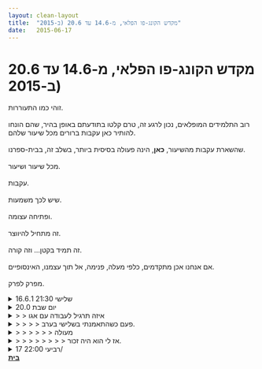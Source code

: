 ```yaml
---
layout: clean-layout
title:  "מקדש הקונג-פו הפלאי, מ-14.6 עד 20.6 (ב-2015"
date:   2015-06-17
---
```

# מקדש הקונג-פו הפלאי, מ-14.6 עד 20.6 (ב-2015 
זוהי כמו התעוררות.<br> <br> רוב התלמידים המופלאים, נכון לרגע זה, טרם קלטו בתודעתם באופן בהיר, שהם הונחו להותיר כאן עקבות ברורים מכל שיעור שלהם.<br> <br> שהשארת עקבות מהשיעור, <b>כאן</b>, הינה פעולה בסיסית ביותר, בשלב זה, בבית-ספרנו.<br> <br> מכל שיעור ושיעור.<br> <br> עקבות.<br> <br> שיש לכך משמעות.<br> <br> ופתיחה עצומה.<br> <br> זה מתחיל להיווצר.<br> <br> זה תמיד בקטן... וזה קורה.<br> <br> אם אנחנו אכן מתקדמים, כלפי מעלה, פנימה, אל תוך עצמנו, האינסופיים.<br> <br> מפרק לפרק.

<details>
                    <summary>שלישי 21:30 16.6.1</summary>
                    שיעור נחמד למדי. <br> קיבלתי את המייל מבן רק 3 דקות לפני תחילת השיעור. שלחתי הודעת תגובה, סיכמתי לעצמי במהירות דגשים והתחלתי את השיעור 20:59. <br> <br> (לא היה ברור לי האם עליי להתחיל בנקודת המפגש או בנקושה שבה ייערך השיעור)<br> <br> חמישה חלקים: <br> 1. לעבוד בצורה מיטיבה עם שרשרת השיעורים עם עצמי. <br> (שילבתי כ-15 דקות של ריפוי עיניים בשלב הזה)<br> <br> 2. להתבונן בהצלחות עבר.<br> <br> 3. להכין 25 דקות של שיעור קונג פו שלם ומשמעותי עבורי. <br> <br> 4. לקבל 25 דקות של שיעור קונג פו. חילקתי ל-5 חלקים של 5 דקות: תנועה, מנוחה, ריפוי, איחולים, תודה. <br> <br> 5. להתבונן בהצלחות מאז הלידה, בשנה האחרונה, בשבוע האחרון, ביממה האחרונה, בשיעור. <br> <br> הסתיים ב-22:12.<br><br><table width='70%' cellpadding='0' cellspacing='0' bgcolor='#C6C7C6'><tr><td height='1'></td></tr></table><br><img border=0 src=../tapuzforum/images/Emo42.gif><br><br><b>יש בי אהבה והיא תנצח.</b><br><br><br><a rel=nofollow href=http://blog.tapuz.co.il/pathoftheone target=_blank style=color:black>http://blog.tapuz.co.il/pathoftheone</a>            <br><br>
                  </details><details>
                    <summary>יום שבת 20.0</summary>
                    שיעור מופלא!!!<br> לפני תחילת השיעור עלה מין דחף לתכנן מה יהיה בשיעור ודי דחקתי אותו הצידה ושוב פעם הוא עלה ככה מספר פעמים..<br> עד שאיזה שהוא שלב בחרתי להתבונן עליו ולהפוך את התכנון שעולה למטרות לשיעור (כל תרגיל חיצוני שעלה כתכנון זיהיתי את המטרה ורשמתי לעצמי 8 מטרות לשיעור הקרוב) <br> כשהתחלנו את השיעור שמתי לב שאני ממוקדת במטרות ושבכלל חלק מהתרגילים שכביכול תכננתי נשכחו ממני זאת היתה הרגשה נהדרת <img src="http://www.timg.co.il/tapuzForum/images/Emo13.gif" alt=":-)"><br> התבוננות על השיעור שאני הולכת לעבור התמקדות בהצלחות.<br> עבודה נהדרת עם אגו (תרגיל שעשיתי פעם עם שי רוז ומאז אני והאגו ביחסים ידידותים להפליא <img src="http://www.timg.co.il/tapuzForum/images/Emo13.gif" alt=":-)">)<br> עבודה פיזית משמעותית עם דגש על בריאות.<br> שיפור היכולת לתת ולקבל פידבק. <br> השיעור הסתיים ב16:04 <br> הצלחתי לסמן <img src="http://www.timg.co.il/tapuzForum/images/Emo127.gif" alt="|V|"> על 6 מתוך 8 המטרות שהצבתי לעצמי יההההההה!!!!<br> <br>
                  </details><details>
                    <summary>> > איזה תרגיל לעבודה עם אגו</summary>
                    <br><br><table width='70%' cellpadding='0' cellspacing='0' bgcolor='#C6C7C6'><tr><td height='1'></td></tr></table><br><img border=0 src=../tapuzforum/images/Emo42.gif><br><br><b>יש בי אהבה והיא תנצח.</b><br><br><br><a rel=nofollow href=http://blog.tapuz.co.il/pathoftheone target=_blank style=color:black>http://blog.tapuz.co.il/pathoftheone</a>            <br><br>
                  </details><details>
                    <summary>> > > > פעם כשהתאמנתי בשלישי בערב.</summary>
                    עשינו הזזות בזמן שהאגו שלנו יושב ומתבונן בנו ותוך כדי אנחנו מדובבים אותו <img src="http://www.timg.co.il/tapuzForum/images/Emo13.gif" alt=":-)"> <br> זה היה תרגיל מצחיק נורא ונפלא!! ובעיקר הפך אצלי את הנושא של האגו למשהו יותר קליל ועזר לי להתחיל לעשות עבודה על זה.
                  </details><details>
                    <summary>> > > > > > מעולה</summary>
                    אני ממש לא זוכר את התרגיל הזה, אבל זה נשמע כמו משהו שעלול היה לקרות. <img src="http://www.timg.co.il/tapuzForum/images/Emo3.gif" alt=":-P"><br><br><table width='70%' cellpadding='0' cellspacing='0' bgcolor='#C6C7C6'><tr><td height='1'></td></tr></table><br><img border=0 src=../tapuzforum/images/Emo42.gif><br><br><b>יש בי אהבה והיא תנצח.</b><br><br><br><a rel=nofollow href=http://blog.tapuz.co.il/pathoftheone target=_blank style=color:black>http://blog.tapuz.co.il/pathoftheone</a>            <br><br>
                  </details><details>
                    <summary>> > > > > > > > אז לי הוא היה זכור.</summary>
                    כאחד התרגילים שחשתי בהם קפיצת מדרגה משמעותית <img src="http://www.timg.co.il/tapuzForum/images/Emo13.gif" alt=":-)">
                  </details><details>
                    <summary>רביעי 22:00 17/</summary>
                    ההנחיות שקיבלתי לשיעור זה:<br> <br> 1. הגעה לאזור השיעור בין 21:00 ל-21:30<br> 2. איסוף אסא ללא רמיזה מטרימה על כך<br> 3. העברת שיעור מעצים ונינוח לשנינו. <br> * להטמיע עמוקות את הרגל הדיווח - שתוצאתו הינה המילים הכתובות הללו! <br> <br> בפעול הגעתי למקום השיעור בשעה 21:34. <br> בשעת התחלת השיעור קראתי לאסא אך הוא היה שקוע בשיחה עם ריב וסימן לי שעוד רגע יגש. <br> לא ידעתי האם הבין שהשיעור שלו מתחיל אבל החלטתי לא לקרוא לו שוב אלא להמתין בסבלנות שיבוא. <br> <br> אסא חבר אלי והתחלנו במסע רגלי: הנחתי אותנו לנוע במעין &quot;סטיקי הנדז&quot; של הליכה - כשאין מישהו אחד קובע את הכיוון בכל רגע נתון, אלא שני הצדדים יכולים לקבוע את המסלול בכל רגע נתון. <br> אני הבחנתי בנטייה מסויימת של בני אדם לנוע ישר כל עוד אין משהו שמפריע להם. <br> הצבעתי בפנינו על ההבדל בין האפשרות לנווט את ההליכה בעדינות, במסווה, כפי שעשיתי פעם אחת, כאשר החלטתי לפנות באזור כלשהו ועשיתי זאת כך שלאחר מכן כששאלתי את אסא הוא אמר שלא שם לב שפניה זו היתה יוזמה שלי, ולבין האפשרות לעשות מהלך מופגן שההולך השני מתיישר אליו במהירות. טיילנו כך כ-20 דקות, בהמלכן עשינו עבודות שונות להעצמתנו שעשו שימוש בהליכה עצמה:<br> <img src="http://www.timg.co.il/tapuzForum/images/Emo20.gif" alt="|@|"> התחברות למהות הקיימת בכל צעד כמקדם אותנו לאנשהו<br> <img src="http://www.timg.co.il/tapuzForum/images/Emo20.gif" alt="|@|"> חווית כל צעד בנפרד <br> ועוד כמה - כרגע לא זוכרת. <br> <br> הלכנו כך עד שהגענו לכיכר ביאליק, שם שכשכנו רגלינו במי הבריכה, נמתחנו, התרגענו וניהלנו שיחה מעצימה. <br> <br> המשכנו לגן מאיר - שם נצמדנו למבנה חבלים גדול בצורה דמויית גביש. השתעשענו עליו בהנאה, התהפכנו, נמתחנו, שיחקנו.<br> במקביל עבדנו על קבלה והכלה. <br> כיוונו את עצמנו לראות אילו אזורים קשים לנו ביותר לקבלה בעצמנו. <br> אני הבחנתי בכך שקשה לי מאוד לקבל את העובדה שאני עלולה להיות &quot;לא טובה&quot; במשהו, או לא להצליח. <br> <br> התפצלנו לעבודה בנפרד על הנשוא על ידי לפחות 3 כלים שונים:<br> אני השתמשתי בדימוי פיזי נעים של עצמי רחבה, רפויה ומכילה<br> ובעוד שני כלים, כרגע לא זוכרת אילו. <br> <br> נפגשנו שוב מתחת לעץ זית, ושיעורינו הסתיים בזאת. <br> <br> בשבוע שלאחר השיעור נושא הקבלה עלה בעוצמה. <br> כך למשל, החלטתי לעשות בצניעות כמיטב יכולתי כדי להתייחס לעצמי יפה ובאהבה, לאחר תקופה של מפגשים כואבים עם שדי שיפוט גדולים. <br> <br><br><br><table width='70%' cellpadding='0' cellspacing='0' bgcolor='#C6C7C6'><tr><td height='1'></td></tr></table><br><b>אני כאן .
                  </details><a href="javascript:history.back()">בית</a>